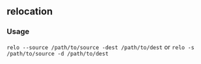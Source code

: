 ## relocation

### Usage

`relo --source /path/to/source -dest /path/to/dest`
or
`relo -s /path/to/source -d /path/to/dest`